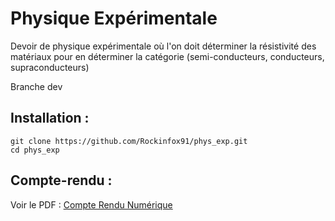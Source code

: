 # Physique Expérimentale
Devoir de physique expérimentale où l'on doit déterminer la résistivité des matériaux pour en déterminer la catégorie (semi-conducteurs, conducteurs, supraconducteurs)

Branche dev

## Installation : 

```shell
git clone https://github.com/Rockinfox91/phys_exp.git
cd phys_exp
```

## Compte-rendu :

Voir le PDF : 
[Compte Rendu Numérique](Projet_Experimental_Transport_Electronique.pdf)
